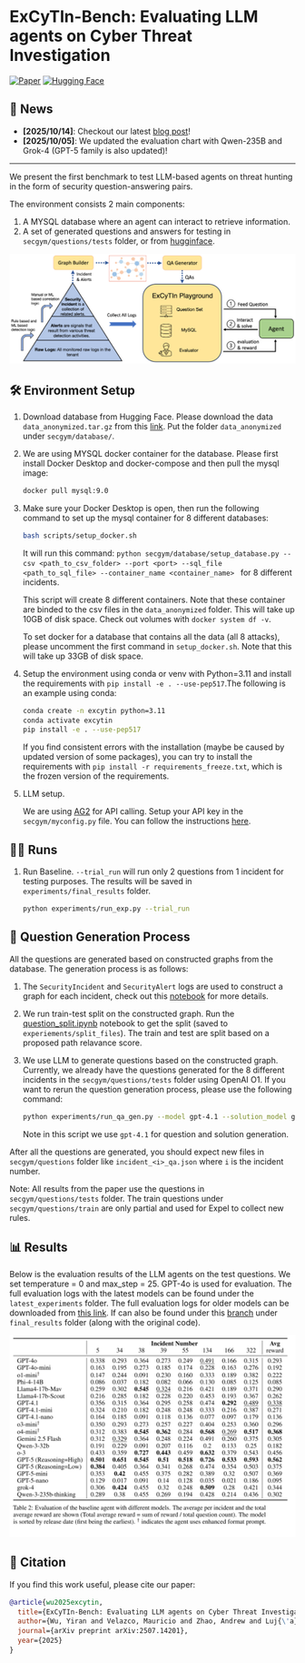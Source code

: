 # ExCyTIn-Bench: Evaluating LLM agents on Cyber Threat Investigation

[![Paper](https://img.shields.io/badge/paper-A42C25?style=for-the-badge&logo=arxiv&logoColor=white)](https://arxiv.org/abs/2507.14201) 
[![Hugging Face](https://img.shields.io/badge/Dataset-orange?style=for-the-badge&logo=huggingface&logoColor=white)](https://huggingface.co/datasets/anandmudgerikar/excytin-bench)

## 🎉 News
- **[2025/10/14]**: Checkout our latest [blog post](https://www.microsoft.com/en-us/security/blog/2025/10/14/microsoft-raises-the-bar-a-smarter-way-to-measure-ai-for-cybersecurity/)!
- **[2025/10/05]**: We updated the evaluation chart with Qwen-235B and Grok-4 (GPT-5 family is also updated)!

-----

We present the first benchmark to test LLM-based agents on threat hunting in the form of security question-answering pairs.

The environment consists 2 main components:
1. A MYSQL database where an agent can interact to retrieve information.
2. A set of generated questions and answers for testing in `secgym/questions/tests` folder, or from [hugginface]().


<!-- display pdf as image -->
![ExCyTIn-Bench](./secgym/assets/overview.png)


## 🛠️ Environment Setup

1. Download database from Hugging Face.
    Please download the data `data_anonymized.tar.gz` from this [link](https://huggingface.co/datasets/anandmudgerikar/excytin-bench).
    Put the folder `data_anonymized` under `secgym/database/`.

2. We are using MYSQL docker container for the database. Please first install Docker Desktop and docker-compose and then pull the mysql image:
    ```bash
    docker pull mysql:9.0
    ```

3. Make sure your Docker Desktop is open, then run the following command to set up the mysql container for 8 different databases:
    ```bash
    bash scripts/setup_docker.sh
    ```
    It will run this command: `python secgym/database/setup_database.py --csv <path_to_csv_folder> --port <port> --sql_file <path_to_sql_file> --container_name <container_name> ` for 8 different incidents.

    This script will create 8 different containers. Note that these container are binded to the csv files in the `data_anonymized` folder. This will take up 10GB of disk space.
    Check out volumes with `docker system df -v`.

    To set docker for a database that contains all the data (all 8 attacks), please uncomment the first command in `setup_docker.sh`. Note that this will take up 33GB of disk space.

4. Setup the environment using conda or venv with Python=3.11 and install the requirements with `pip install -e . --use-pep517`.The following is an example using conda:
    ```bash
    conda create -n excytin python=3.11
    conda activate excytin
    pip install -e . --use-pep517
    ```

    If you find consistent errors with the installation (maybe be caused by updated version of some packages), you can try to install the requirements with `pip install -r requirements_freeze.txt`, which is the frozen version of the requirements.

5. LLM setup.

    We are using [AG2](https://docs.ag2.ai/latest/) for API calling. Setup your API key in the `secgym/myconfig.py` file. You can follow the instructions [here](https://autogen-ai.github.io/autogen/docs/notebooks/autogen_uniformed_api_calling#config-list-setup).


## 🏃‍♂️ Runs

1. Run Baseline. `--trial_run` will run only 2 questions from 1 incident for testing purposes. The results will be saved in `experiments/final_results` folder.
    ```bash
    python experiments/run_exp.py --trial_run
    ```

## 🤖 Question Generation Process

All the questions are generated based on constructed graphs from the database.
The generation process is as follows:
1. The `SecurityIncident` and `SecurityAlert` logs are used to construct a graph for each incident, check out this [notebook](notebooks/extract_construct_graph.ipynb) for more details.
2. We run train-test split on the constructed graph. Run the [question_split.ipynb](notebooks/question_split.ipynb) notebook to get the split (saved to `experiements/split_files`). The train and test are split based on a proposed path relavance score.
2. We use LLM to generate questions based on the constructed graph. Currently, we already have the questions generated for the 8 different incidents in the `secgym/questions/tests` folder using OpenAI O1. If you want to rerun the question generation process, please use the following command:

    ```bash
    python experiments/run_qa_gen.py --model gpt-4.1 --solution_model gpt-4.1 --relevant_type low_split --qa_path secgym/qagen/graph_files
    ```
    Note in this script we use `gpt-4.1` for question and solution generation.


After all the questions are generated, you should expect new files in `secgym/questions` folder like `incident_<i>_qa.json` where `i` is the incident number.

Note: All results from the paper use the questions in `secgym/questions/tests` folder. The train questions under `secgym/questions/train` are only partial and used for Expel to collect new rules.


## 📊 Results

Below is the evaluation results of the LLM agents on the test questions. We set temperature = 0 and max_step = 25. GPT-4o is used for evaluation. The full evaluation logs with the latest models can be found under the `latest_experiments` folder. The full evaluation logs for older models can be downloaded from [this link](https://pennstateoffice365-my.sharepoint.com/:u:/g/personal/ykw5399_psu_edu/EXOMtXyFSRNGvKsLZGPIAfwBZhkKMr11oROccOydbWyioA?e=XzpQLa). If can also be found under this [branch](https://github.com/microsoft/SecRL/tree/before_cleanup_all_history) under `final_results` folder (along with the original code). 

![ExCyTIn-Bench](./secgym/assets/updated_eval_results_10_25.png)

## 📝 Citation

If you find this work useful, please cite our paper:

```bibtex
@article{wu2025excytin,
  title={ExCyTIn-Bench: Evaluating LLM agents on Cyber Threat Investigation},
  author={Wu, Yiran and Velazco, Mauricio and Zhao, Andrew and Luj{\'a}n, Manuel Ra{\'u}l Mel{\'e}ndez and Movva, Srisuma and Roy, Yogesh K and Nguyen, Quang and Rodriguez, Roberto and Wu, Qingyun and Albada, Michael and others},
  journal={arXiv preprint arXiv:2507.14201},
  year={2025}
}
```

